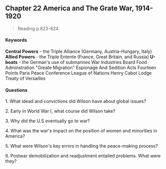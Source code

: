 ## Chapter 22 America and The Grate War, 1914-1920

>Reading
p.823-824

#### Keywords
**Central Powers** - the Triple Alliance (Germany, Austria-Hungary, Italy)
**Allied Powers** - the Triple Entente (France, Great Britain, and Russia)
**U-boats** - the German's use of submarines
War Industries Board
Food Adminstration
"Greate Migration"
Espionage And Sedition Acts
Fourteen Points
Paris Peace Conference
League of Nations
Henry Cabot Lodge
Treaty of Versailles

#### Questions
1\. What idead and convictions did Wilson have about global issues?

2\. Early in World War I, what course did Wilson take?

3\. Why did the U.S eventually go to war?

4\. What was the war's impact on the position of women and minorities in America?

5\. What were Wilson's key errors in handling the peace-making process?

6\. Postwar demobilization and readjustment entailed problems. What were they?
